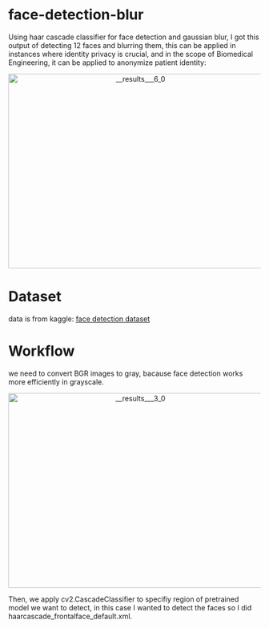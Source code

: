 # face-detection-blur
 Using haar cascade classifier for face detection and gaussian blur, I got this output of detecting 12 faces and blurring them, this can be applied in instances where identity privacy is crucial, and in the scope of Biomedical Engineering, it can be applied to anonymize patient identity:
 
 <p align="center">
<img width="512" height="389" alt="__results___6_0" src="https://github.com/user-attachments/assets/48157f55-066b-4cff-9c45-8453e8c3ed5c" />


# Dataset
data is from kaggle: [face detection dataset](https://www.kaggle.com/datasets/iamtushara/face-detection-dataset/data)

# Workflow

we need to convert BGR images to gray, bacause face detection works more efficiently in grayscale.
 <p align="center">
<img width="512" height="389" alt="__results___3_0" src="https://github.com/user-attachments/assets/ac0e3c6c-2dab-49d3-b1d2-30629f064fd0" />
  
Then, we apply cv2.CascadeClassifier to specifiy region of pretrained model we want to detect, in this case I wanted to detect the faces so I did haarcascade_frontalface_default.xml.

